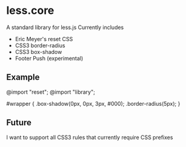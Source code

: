 # less.core

A standard library for less.js Currently includes

* Eric Meyer's reset CSS
* CSS3 border-radius
* CSS3 box-shadow
* Footer Push (experimental)

## Example

   @import "reset";
   @import "library";

   #wrapper {
       .box-shadow(0px, 0px, 3px, #000);
       .border-radius(5px);
   }

## Future

I want to support all CSS3 rules that currently require CSS prefixes      